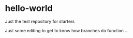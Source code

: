 # hello-world
Just the test repository for starters

Just some editing to get to know how branches do function ...
